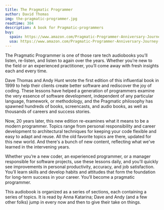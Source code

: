 ```yaml
---
title: The Pragmatic Programmer
author: David Thomas
img: the-pragmatic-programmer.jpg
readtime: 384
description: A book for Pragmatic-programmers
buy:
  spain: https://www.amazon.com/Pragmatic-Programmer-Anniversary-Journey-Mastery/dp/B0833FBNHV/ref=sr_1_3?crid=1QW4O1C3Y2T0&dib=eyJ2IjoiMSJ9.mzoHX3UFwXFGzgCCMTiKS3w2T_hWf-cXvuxu7P9XeaGwz2IfxZuqq4Lqy1aF3yeMI5GIAwKJcxAPbtf62cd6fuzal82oolSmRg7rYLbvK3dRRRnPOu8OFzkQwBJ5yETfQbUVRKjycv-K1JhT6c44KSKkTULfsraUTyMP8K_veZ2B1tJLyfWV-82nIr19Yk743BHedE23gmCefBox2j6djYS480Tk4P1ZyYWD6BSegGI._bhpGRqUsmkj9QnOYGeJuvUVJbirM1OnOLHMs77RlW8&dib_tag=se&keywords=programming&qid=1728018083&s=books&sprefix=programmin%2Cstripbooks-intl-ship%2C199&sr=1-3
  usa: https://www.amazon.com/Pragmatic-Programmer-Anniversary-Journey-Mastery/dp/B0833FBNHV/ref=sr_1_3?crid=1QW4O1C3Y2T0&dib=eyJ2IjoiMSJ9.mzoHX3UFwXFGzgCCMTiKS3w2T_hWf-cXvuxu7P9XeaGwz2IfxZuqq4Lqy1aF3yeMI5GIAwKJcxAPbtf62cd6fuzal82oolSmRg7rYLbvK3dRRRnPOu8OFzkQwBJ5yETfQbUVRKjycv-K1JhT6c44KSKkTULfsraUTyMP8K_veZ2B1tJLyfWV-82nIr19Yk743BHedE23gmCefBox2j6djYS480Tk4P1ZyYWD6BSegGI._bhpGRqUsmkj9QnOYGeJuvUVJbirM1OnOLHMs77RlW8&dib_tag=se&keywords=programming&qid=1728018083&s=books&sprefix=programmin%2Cstripbooks-intl-ship%2C199&sr=1-3
---
```


The Pragmatic Programmer is one of those rare tech audiobooks you’ll listen, re-listen, and listen to again over the years. Whether you’re new to the field or an experienced practitioner, you’ll come away with fresh insights each and every time.

Dave Thomas and Andy Hunt wrote the first edition of this influential book in 1999 to help their clients create better software and rediscover the joy of coding. These lessons have helped a generation of programmers examine the very essence of software development, independent of any particular language, framework, or methodology, and the Pragmatic philosophy has spawned hundreds of books, screencasts, and audio books, as well as thousands of careers and success stories.

Now, 20 years later, this new edition re-examines what it means to be a modern programmer. Topics range from personal responsibility and career development to architectural techniques for keeping your code flexible and easy to adapt and reuse. All the old favorite topics are there, updated for this new world. And there's a bunch of new content, reflecting what we've learned in the intervening years.

Whether you’re a new coder, an experienced programmer, or a manager responsible for software projects, use these lessons daily, and you’ll quickly see improvements in personal productivity, accuracy, and job satisfaction. You’ll learn skills and develop habits and attitudes that form the foundation for long-term success in your career. You’ll become a pragmatic programmer.

This audiobook is organized as a series of sections, each containing a series of topics. It is read by Anna Katarina; Dave and Andy (and a few other folks) jump in every now and then to give their take on things.
